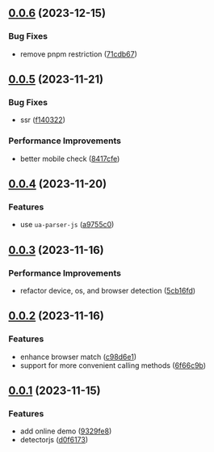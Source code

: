 ## [0.0.6](https://github.com/hemengke1997/un-detector/compare/v0.0.5...v0.0.6) (2023-12-15)


### Bug Fixes

* remove pnpm restriction ([71cdb67](https://github.com/hemengke1997/un-detector/commit/71cdb67a7cbc55400854bc966a3217d1509154cd))



## [0.0.5](https://github.com/hemengke1997/un-detector/compare/v0.0.4...v0.0.5) (2023-11-21)


### Bug Fixes

* ssr ([f140322](https://github.com/hemengke1997/un-detector/commit/f140322e1bb3f6679bc091834cd6acca28156a84))


### Performance Improvements

* better mobile check ([8417cfe](https://github.com/hemengke1997/un-detector/commit/8417cfebbe3b37ff44c7f28ef9da2949fa61def5))



## [0.0.4](https://github.com/hemengke1997/un-detector/compare/v0.0.3...v0.0.4) (2023-11-20)


### Features

* use `ua-parser-js` ([a9755c0](https://github.com/hemengke1997/un-detector/commit/a9755c0ce669719fa3b1bb1f94f8ebd909de855a))



## [0.0.3](https://github.com/hemengke1997/un-detector/compare/v0.0.2...v0.0.3) (2023-11-16)


### Performance Improvements

* refactor device, os, and browser detection ([5cb16fd](https://github.com/hemengke1997/un-detector/commit/5cb16fd7386a67459edb76de92a0d4ff68d2edb5))



## [0.0.2](https://github.com/hemengke1997/un-detector/compare/v0.0.1...v0.0.2) (2023-11-16)


### Features

* enhance browser match ([c98d6e1](https://github.com/hemengke1997/un-detector/commit/c98d6e1e0ce6e5ff007d42773e2a84795225c384))
* support for more convenient calling methods ([6f66c9b](https://github.com/hemengke1997/un-detector/commit/6f66c9be69ed750e6752d3fb4286fdf4104a8016))



## [0.0.1](https://github.com/hemengke1997/un-detector/compare/d0f61739295f03431e3e0657b0987fdb02af9014...v0.0.1) (2023-11-15)


### Features

* add online demo ([9329fe8](https://github.com/hemengke1997/un-detector/commit/9329fe85f0524ebd79dec8739dfcad0f7476479c))
* detectorjs ([d0f6173](https://github.com/hemengke1997/un-detector/commit/d0f61739295f03431e3e0657b0987fdb02af9014))



